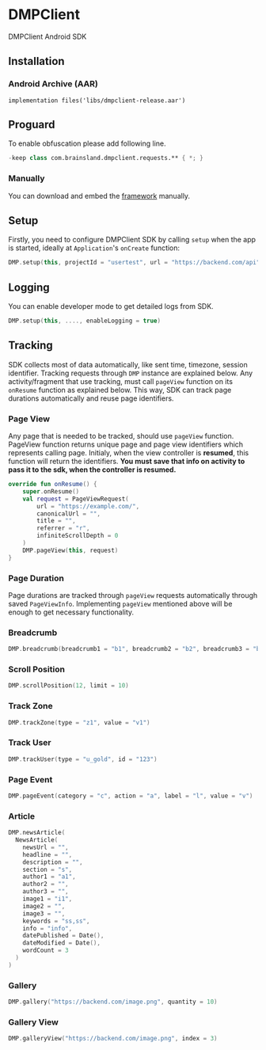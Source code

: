 # DMPClient

DMPClient Android SDK

## Installation

### Android Archive (AAR)
```
implementation files('libs/dmpclient-release.aar')
```

## Proguard
To enable obfuscation please add following line.

```kotlin
-keep class com.brainsland.dmpclient.requests.** { *; }
```

### Manually
You can download and embed the [framework](https://github.com/brainsland/DMPAndroidClientPublic/blob/master/dmp/libs/dmpclient-release.aar) manually.

## Setup
Firstly, you need to configure DMPClient SDK by calling `setup` when the app is started, ideally at `Application`'s `onCreate` function:

```kotlin
DMP.setup(this, projectId = "usertest", url = "https://backend.com/api", language = "tr", appVersion = "1.0.0")
```

## Logging
You can enable developer mode to get detailed logs from SDK.

```kotlin
DMP.setup(this, ...., enableLogging = true)
```

## Tracking
SDK collects most of data automatically, like sent time, timezone, session identifier. Tracking requests through `DMP` instance are explained below. Any activity/fragment that use tracking, must call `pageView` function on its `onResume` function as explained below. This way, SDK can track page durations automatically and reuse page identifiers.

### Page View
Any page that is needed to be tracked, should use `pageView` function. PageView function returns unique page and page view identifiers which represents calling page. Initialy, when the view controller is **resumed**, this function will return the identifiers. **You must save that info on activity to pass it to the sdk, when the controller is resumed.**

```kotlin
override fun onResume() {
    super.onResume()
    val request = PageViewRequest(
        url = "https://example.com/",
        canonicalUrl = "",
        title = "",
        referrer = "r",
        infiniteScrollDepth = 0
    )
    DMP.pageView(this, request)
}
```

### Page Duration
Page durations are tracked through `pageView` requests automatically through saved `PageViewInfo`. Implementing `pageView` mentioned above will be enough to get necessary functionality.

### Breadcrumb
```kotlin
DMP.breadcrumb(breadcrumb1 = "b1", breadcrumb2 = "b2", breadcrumb3 = "b3", breadcrumb4 = "b4", breadcrumb5 = "b5")
```

### Scroll Position
```kotlin
DMP.scrollPosition(12, limit = 10)
```

### Track Zone
```kotlin
DMP.trackZone(type = "z1", value = "v1")
```

### Track User
```kotlin
DMP.trackUser(type = "u_gold", id = "123")
```

### Page Event
```kotlin
DMP.pageEvent(category = "c", action = "a", label = "l", value = "v")
```

### Article
```kotlin
DMP.newsArticle(
  NewsArticle(
    newsUrl = "",
    headline = "",
    description = "",
    section = "s",
    author1 = "a1",
    author2 = "",
    author3 = "",
    image1 = "i1",
    image2 = "",
    image3 = "",
    keywords = "ss,ss",
    info = "info",
    datePublished = Date(),
    dateModified = Date(),
    wordCount = 3
  )
)
```

### Gallery
```kotlin
DMP.gallery("https://backend.com/image.png", quantity = 10)
```

### Gallery View
```kotlin
DMP.galleryView("https://backend.com/image.png", index = 3)
```
